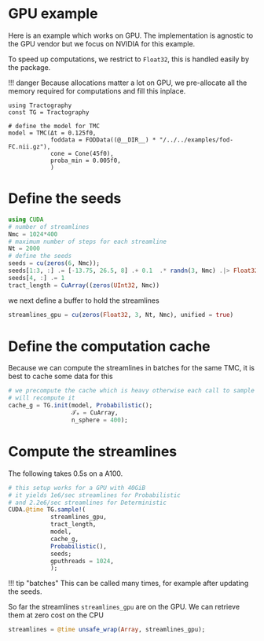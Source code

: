 # GPU example

Here is an example which works on GPU. The implementation is agnostic to the GPU vendor but we focus on NVIDIA for this example.

To speed up computations, we restrict to `Float32`, this is handled easily by the package.

!!! danger
    Because allocations matter a lot on GPU, we pre-allocate all the memory required for computations and fill this inplace.

```@example GPU
using Tractography
const TG = Tractography

# define the model for TMC
model = TMC(Δt = 0.125f0,
            foddata = FODData((@__DIR__) * "/../../examples/fod-FC.nii.gz"),
            cone = Cone(45f0),
            proba_min = 0.005f0,
            )
```

# Define the seeds

```julia
using CUDA
# number of streamlines
Nmc = 1024*400
# maximum number of steps for each streamline
Nt = 2000
# define the seeds
seeds = cu(zeros(6, Nmc));
seeds[1:3, :] .= [-13.75, 26.5, 8] .+ 0.1  .* randn(3, Nmc) .|> Float32 |> CuArray;
seeds[4, :] .= 1
tract_length = CuArray((zeros(UInt32, Nmc))
```

we next define a buffer to hold the streamlines

```julia
streamlines_gpu = cu(zeros(Float32, 3, Nt, Nmc), unified = true)
```

# Define the computation cache

Because we can compute the streamlines in batches for the same TMC, it is best to cache some data for this

```julia
# we precompute the cache which is heavy otherwise each call to sample
# will recompute it
cache_g = TG.init(model, Probabilistic(); 
                  𝒯ₐ = CuArray,
                  n_sphere = 400);
```

# Compute the streamlines

The following takes 0.5s on a A100.

```julia
# this setup works for a GPU with 40GiB
# it yields 1e6/sec streamlines for Probabilistic
# and 2.2e6/sec streamlines for Deterministic
CUDA.@time TG.sample!(
            streamlines_gpu,
            tract_length,
            model,
            cache_g,
            Probabilistic(),
            seeds;
            gputhreads = 1024,
            );
```

!!! tip "batches"
    This can be called many times, for example after updating the seeds.


So far the streamlines `streamlines_gpu` are on the GPU. We can retrieve them at zero cost on the CPU

```julia
streamlines = @time unsafe_wrap(Array, streamlines_gpu);
```